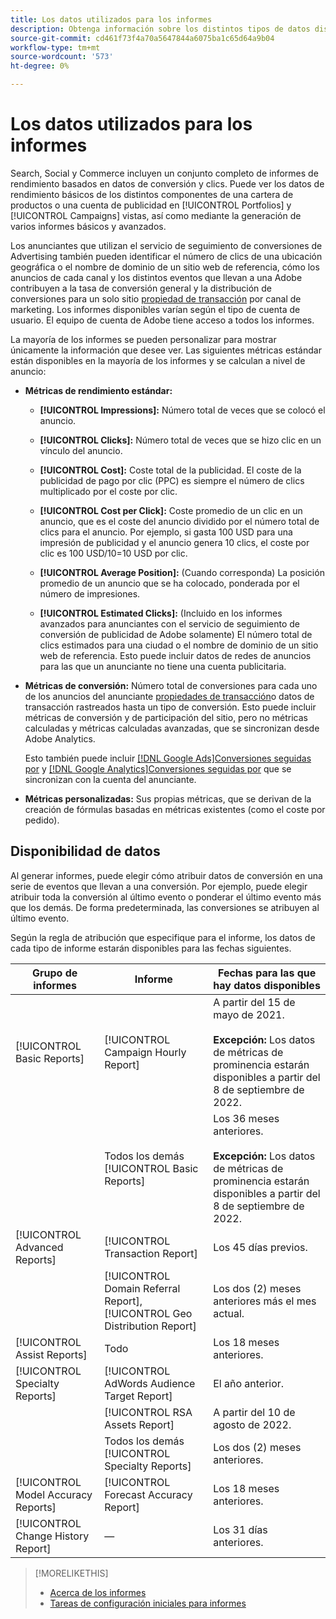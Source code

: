 ```yaml
---
title: Los datos utilizados para los informes
description: Obtenga información sobre los distintos tipos de datos disponibles en las vistas de datos y los informes personalizados.
source-git-commit: cd461f73f4a70a5647844a6075ba1c65d64a9b04
workflow-type: tm+mt
source-wordcount: '573'
ht-degree: 0%

---
```


# Los datos utilizados para los informes

Search, Social y Commerce incluyen un conjunto completo de informes de rendimiento basados en datos de conversión y clics. Puede ver los datos de rendimiento básicos de los distintos componentes de una cartera de productos o una cuenta de publicidad en [!UICONTROL Portfolios] y [!UICONTROL Campaigns] vistas, así como mediante la generación de varios informes básicos y avanzados.

Los anunciantes que utilizan el servicio de seguimiento de conversiones de Advertising también pueden identificar el número de clics de una ubicación geográfica o el nombre de dominio de un sitio web de referencia, cómo los anuncios de cada canal y los distintos eventos que llevan a una Adobe contribuyen a la tasa de conversión general y la distribución de conversiones para un solo sitio [propiedad de transacción](/help/search-social-commerce/admin/transaction-properties/transaction-property-about.md) por canal de marketing. Los informes disponibles varían según el tipo de cuenta de usuario. El equipo de cuenta de Adobe tiene acceso a todos los informes.

La mayoría de los informes se pueden personalizar para mostrar únicamente la información que desee ver. Las siguientes métricas estándar están disponibles en la mayoría de los informes y se calculan a nivel de anuncio:

* **Métricas de rendimiento estándar:**

   * **[!UICONTROL Impressions]:** Número total de veces que se colocó el anuncio.

   * **[!UICONTROL Clicks]:** Número total de veces que se hizo clic en un vínculo del anuncio.

   * **[!UICONTROL Cost]:** Coste total de la publicidad. El coste de la publicidad de pago por clic (PPC) es siempre el número de clics multiplicado por el coste por clic.

   * **[!UICONTROL Cost per Click]:** Coste promedio de un clic en un anuncio, que es el coste del anuncio dividido por el número total de clics para el anuncio. Por ejemplo, si gasta 100 USD para una impresión de publicidad y el anuncio genera 10 clics, el coste por clic es 100 USD/10=10 USD por clic.

   * **[!UICONTROL Average Position]:** (Cuando corresponda) La posición promedio de un anuncio que se ha colocado, ponderada por el número de impresiones.

   * **[!UICONTROL Estimated Clicks]:** (Incluido en los informes avanzados para anunciantes con el servicio de seguimiento de conversión de publicidad de Adobe solamente) El número total de clics estimados para una ciudad o el nombre de dominio de un sitio web de referencia. Esto puede incluir datos de redes de anuncios para las que un anunciante no tiene una cuenta publicitaria.

* **Métricas de conversión:** Número total de conversiones para cada uno de los anuncios del anunciante [propiedades de transacción](/help/search-social-commerce/glossary.md#s-t)o datos de transacción rastreados hasta un tipo de conversión. Esto puede incluir métricas de conversión y de participación del sitio, pero no métricas calculadas y métricas calculadas avanzadas, que se sincronizan desde Adobe Analytics.

   Esto también puede incluir [[!DNL Google Ads]Conversiones seguidas por](/help/search-social-commerce/campaign-management/introduction/google-conversion-data.md) y [[!DNL Google Analytics]Conversiones seguidas por](/help/search-social-commerce/admin/data-sources/data-source-about.md) que se sincronizan con la cuenta del anunciante.

* **Métricas personalizadas:** Sus propias métricas, que se derivan de la creación de fórmulas basadas en métricas existentes (como el coste por pedido).

## Disponibilidad de datos

Al generar informes, puede elegir cómo atribuir datos de conversión en una serie de eventos que llevan a una conversión. Por ejemplo, puede elegir atribuir toda la conversión al último evento o ponderar el último evento más que los demás. De forma predeterminada, las conversiones se atribuyen al último evento.

Según la regla de atribución que especifique para el informe, los datos de cada tipo de informe estarán disponibles para las fechas siguientes.

| Grupo de informes | Informe | Fechas para las que hay datos disponibles |
|---|---|---|
| [!UICONTROL Basic Reports] | [!UICONTROL Campaign Hourly Report] | A partir del 15 de mayo de 2021.<br><br><b>Excepción:</b> Los datos de métricas de prominencia estarán disponibles a partir del 8 de septiembre de 2022. |
|  | Todos los demás [!UICONTROL Basic Reports] | Los 36 meses anteriores.<br><br><b>Excepción:</b> Los datos de métricas de prominencia estarán disponibles a partir del 8 de septiembre de 2022. |
| [!UICONTROL Advanced Reports] | [!UICONTROL Transaction Report] | Los 45 días previos. |
|  | [!UICONTROL Domain Referral Report], [!UICONTROL Geo Distribution Report] | Los dos (2) meses anteriores más el mes actual. |
| [!UICONTROL Assist Reports] | Todo | Los 18 meses anteriores. |
| [!UICONTROL Specialty Reports] | [!UICONTROL AdWords Audience Target Report] | El año anterior. |
|  | [!UICONTROL RSA Assets Report] | A partir del 10 de agosto de 2022. |
|  | Todos los demás [!UICONTROL Specialty Reports] | Los dos (2) meses anteriores. |
| [!UICONTROL Model Accuracy Reports] | [!UICONTROL Forecast Accuracy Report] | Los 18 meses anteriores. |
| [!UICONTROL Change History Report] | — | Los 31 días anteriores. |

>[!MORELIKETHIS]
>
>* [Acerca de los informes](report-about.md)
>* [Tareas de configuración iniciales para informes](initial-setup.md)

